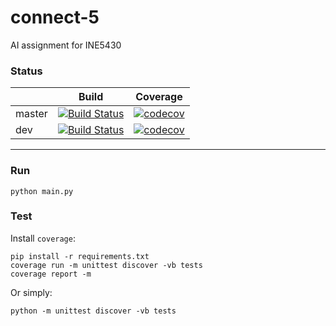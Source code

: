 # connect-5
AI assignment for INE5430


### Status

|        | Build | Coverage|
|:------|:-----:|:-------:|
| master |[![Build Status](https://travis-ci.org/meyer1994/ai.svg?branch=master)](https://travis-ci.org/meyer1994/ai)|[![codecov](https://codecov.io/gh/meyer1994/ai/branch/master/graph/badge.svg)](https://codecov.io/gh/meyer1994/ai)
| dev    |[![Build Status](https://travis-ci.org/meyer1994/ai.svg?branch=dev)](https://travis-ci.org/meyer1994/ai)|[![codecov](https://codecov.io/gh/meyer1994/ai/branch/dev/graph/badge.svg)](https://codecov.io/gh/meyer1994/ai)

---

### Run

    python main.py

### Test

Install `coverage`:

    pip install -r requirements.txt
    coverage run -m unittest discover -vb tests
    coverage report -m

Or simply:

    python -m unittest discover -vb tests
